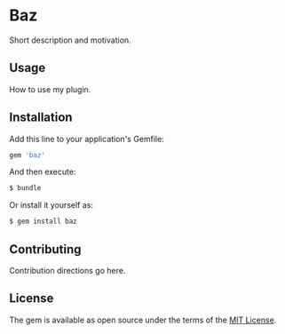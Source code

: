 # Baz
Short description and motivation.

## Usage
How to use my plugin.

## Installation
Add this line to your application's Gemfile:

```ruby
gem 'baz'
```

And then execute:
```bash
$ bundle
```

Or install it yourself as:
```bash
$ gem install baz
```

## Contributing
Contribution directions go here.

## License
The gem is available as open source under the terms of the [MIT License](https://opensource.org/licenses/MIT).
